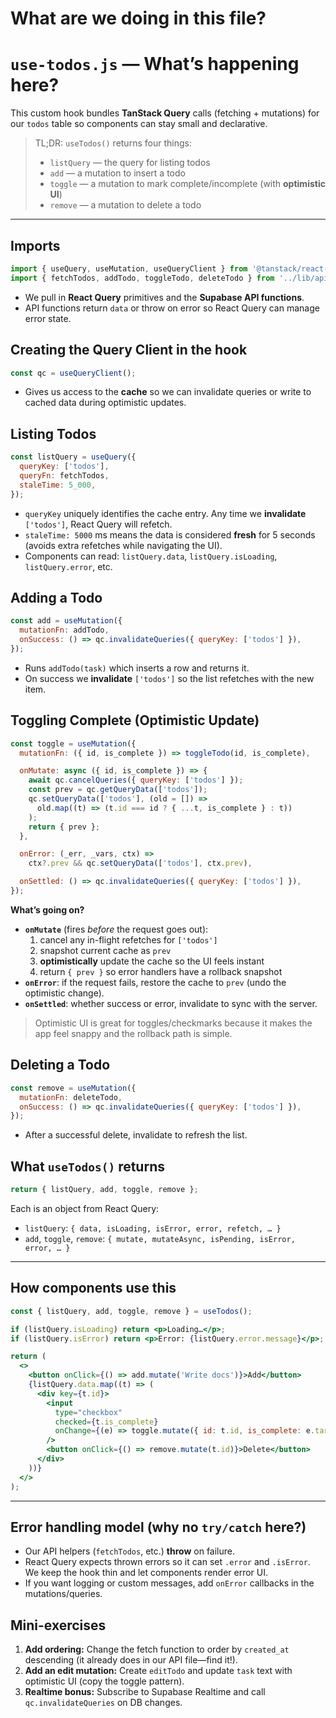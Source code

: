 # What are we doing in this file?
# `use-todos.js` — What’s happening here?

This custom hook bundles **TanStack Query** calls (fetching + mutations) for our `todos` table so components can stay small and declarative.

> TL;DR: `useTodos()` returns four things:
> - `listQuery` — the query for listing todos
> - `add` — a mutation to insert a todo
> - `toggle` — a mutation to mark complete/incomplete (with **optimistic UI**)
> - `remove` — a mutation to delete a todo

---

## Imports
```js
import { useQuery, useMutation, useQueryClient } from '@tanstack/react-query';
import { fetchTodos, addTodo, toggleTodo, deleteTodo } from '../lib/api';
```
- We pull in **React Query** primitives and the **Supabase API functions**.
- API functions return `data` or throw on error so React Query can manage error state.

## Creating the Query Client in the hook
```js
const qc = useQueryClient();
```
- Gives us access to the **cache** so we can invalidate queries or write to cached data during optimistic updates.

## Listing Todos
```js
const listQuery = useQuery({
  queryKey: ['todos'],
  queryFn: fetchTodos,
  staleTime: 5_000,
});
```
- `queryKey` uniquely identifies the cache entry. Any time we **invalidate** `['todos']`, React Query will refetch.
- `staleTime: 5000` ms means the data is considered **fresh** for 5 seconds (avoids extra refetches while navigating the UI).
- Components can read: `listQuery.data`, `listQuery.isLoading`, `listQuery.error`, etc.

## Adding a Todo
```js
const add = useMutation({
  mutationFn: addTodo,
  onSuccess: () => qc.invalidateQueries({ queryKey: ['todos'] }),
});
```
- Runs `addTodo(task)` which inserts a row and returns it.
- On success we **invalidate** `['todos']` so the list refetches with the new item.

## Toggling Complete (Optimistic Update)
```js
const toggle = useMutation({
  mutationFn: ({ id, is_complete }) => toggleTodo(id, is_complete),

  onMutate: async ({ id, is_complete }) => {
    await qc.cancelQueries({ queryKey: ['todos'] });
    const prev = qc.getQueryData(['todos']);
    qc.setQueryData(['todos'], (old = []) =>
      old.map((t) => (t.id === id ? { ...t, is_complete } : t))
    );
    return { prev };
  },

  onError: (_err, _vars, ctx) =>
    ctx?.prev && qc.setQueryData(['todos'], ctx.prev),

  onSettled: () => qc.invalidateQueries({ queryKey: ['todos'] }),
});
```
**What’s going on?**
- **`onMutate`** (fires *before* the request goes out):
  1) cancel any in-flight refetches for `['todos']`
  2) snapshot current cache as `prev`
  3) **optimistically** update the cache so the UI feels instant
  4) return `{ prev }` so error handlers have a rollback snapshot
- **`onError`**: if the request fails, restore the cache to `prev` (undo the optimistic change).
- **`onSettled`**: whether success or error, invalidate to sync with the server.

> Optimistic UI is great for toggles/checkmarks because it makes the app feel snappy and the rollback path is simple.

## Deleting a Todo
```js
const remove = useMutation({
  mutationFn: deleteTodo,
  onSuccess: () => qc.invalidateQueries({ queryKey: ['todos'] }),
});
```
- After a successful delete, invalidate to refresh the list.

## What `useTodos()` returns
```js
return { listQuery, add, toggle, remove };
```
Each is an object from React Query:
- `listQuery`: `{ data, isLoading, isError, error, refetch, … }`
- `add`, `toggle`, `remove`: `{ mutate, mutateAsync, isPending, isError, error, … }`

---

## How components use this
```jsx
const { listQuery, add, toggle, remove } = useTodos();

if (listQuery.isLoading) return <p>Loading…</p>;
if (listQuery.isError) return <p>Error: {listQuery.error.message}</p>;

return (
  <>
    <button onClick={() => add.mutate('Write docs')}>Add</button>
    {listQuery.data.map((t) => (
      <div key={t.id}>
        <input
          type="checkbox"
          checked={t.is_complete}
          onChange={(e) => toggle.mutate({ id: t.id, is_complete: e.target.checked })}
        />
        <button onClick={() => remove.mutate(t.id)}>Delete</button>
      </div>
    ))}
  </>
);
```

---

## Error handling model (why no `try/catch` here?)
- Our API helpers (`fetchTodos`, etc.) **throw** on failure.
- React Query expects thrown errors so it can set `.error` and `.isError`. We keep the hook thin and let components render error UI.
- If you want logging or custom messages, add `onError` callbacks in the mutations/queries.


## Mini-exercises
1. **Add ordering:** Change the fetch function to order by `created_at` descending (it already does in our API file—find it!).
2. **Add an edit mutation:** Create `editTodo` and update `task` text with optimistic UI (copy the toggle pattern).
3. **Realtime bonus:** Subscribe to Supabase Realtime and call `qc.invalidateQueries` on DB changes.